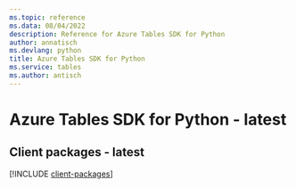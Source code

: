 ```yaml
---
ms.topic: reference
ms.data: 08/04/2022
description: Reference for Azure Tables SDK for Python
author: annatisch
ms.devlang: python
title: Azure Tables SDK for Python
ms.service: tables
ms.author: antisch
---
```

# Azure Tables SDK for Python - latest

## Client packages - latest
[!INCLUDE [client-packages](tables-client-index.md)]
